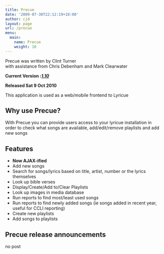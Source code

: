 ```yaml
---
title: Precue
date: '2009-07-30T22:12:19+10:00'
author: cjd
layout: page
url: /precue
menu:
  main:
    name: Precue
    weight: 10
---
```


Precue was written by Clint Turner  
with assistance from Chris Debenham and Mark Clearwater

**Current Version :*[1.10](/downloads)***

**Released Sat 9 Oct 2010**

This application is used as a web/mobile frontend to Lyricue

## Why use Precue?

With Precue you can provide users access to your lyricue installation in order to check what songs are available, add/edit/remove playlists and add new songs

## Features

- **Now AJAX-ified**
- Add new songs
- Search for songs/lyrics based on title, artist, number or the lyrics themselves
- Look up bible verses
- Display/Create/Add to/Clear Playlists
- Look up images in media database
- Run reports to find most/least used songs
- Run reports to find newly added songs (ie songs added in recent year, useful for CCLI reporting)
- Create new playlists
- Add songs to playlists

## Precue release announcements

no post 
